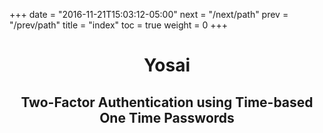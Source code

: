 +++
date = "2016-11-21T15:03:12-05:00"
next = "/next/path"
prev = "/prev/path"
title = "index"
toc = true
weight = 0
+++

# <center>Yosai</center>
## <center>Two-Factor Authentication using Time-based One Time Passwords</center>

